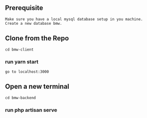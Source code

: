 ## Prerequisite
    Make sure you have a local mysql database setup in you machine.
    Create a new database bmw.

## Clone from the Repo
    cd bmw-client
### run yarn start
    go to localhost:3000

## Open a new terminal
    cd bmw-backend
### run php artisan serve
